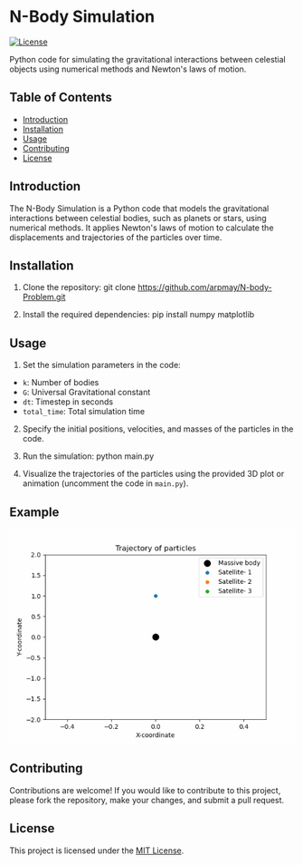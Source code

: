 # N-Body Simulation

[![License](https://img.shields.io/badge/license-MIT-blue.svg)](LICENSE)

Python code for simulating the gravitational interactions between celestial objects using numerical methods and Newton's laws of motion.

## Table of Contents

- [Introduction](#introduction)
- [Installation](#installation)
- [Usage](#usage)
- [Contributing](#contributing)
- [License](#license)

## Introduction

The N-Body Simulation is a Python code that models the gravitational interactions between celestial bodies, such as planets or stars, using numerical methods. It applies Newton's laws of motion to calculate the displacements and trajectories of the particles over time.

## Installation

1. Clone the repository:
git clone https://github.com/arpmay/N-body-Problem.git

2. Install the required dependencies:
pip install numpy matplotlib


## Usage

1. Set the simulation parameters in the code:
- `k`: Number of bodies
- `G`: Universal Gravitational constant
- `dt`: Timestep in seconds
- `total_time`: Total simulation time

2. Specify the initial positions, velocities, and masses of the particles in the code.

3. Run the simulation:
python main.py

4. Visualize the trajectories of the particles using the provided 3D plot or animation (uncomment the code in `main.py`).

## Example
![Particle Trajectories Animation](result.gif)

## Contributing

Contributions are welcome! If you would like to contribute to this project, please fork the repository, make your changes, and submit a pull request.

## License

This project is licensed under the [MIT License](LICENSE).

